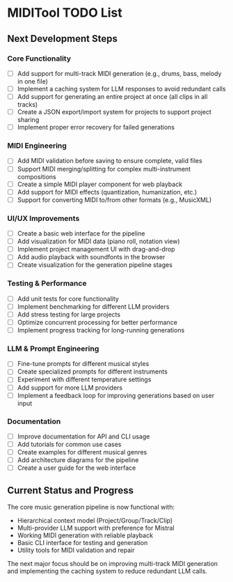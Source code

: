 # MIDITool TODO List

## Next Development Steps

### Core Functionality
- [ ] Add support for multi-track MIDI generation (e.g., drums, bass, melody in one file)
- [ ] Implement a caching system for LLM responses to avoid redundant calls
- [ ] Add support for generating an entire project at once (all clips in all tracks)
- [ ] Create a JSON export/import system for projects to support project sharing
- [ ] Implement proper error recovery for failed generations

### MIDI Engineering
- [ ] Add MIDI validation before saving to ensure complete, valid files
- [ ] Support MIDI merging/splitting for complex multi-instrument compositions
- [ ] Create a simple MIDI player component for web playback
- [ ] Add support for MIDI effects (quantization, humanization, etc.)
- [ ] Support for converting MIDI to/from other formats (e.g., MusicXML)

### UI/UX Improvements
- [ ] Create a basic web interface for the pipeline
- [ ] Add visualization for MIDI data (piano roll, notation view)
- [ ] Implement project management UI with drag-and-drop
- [ ] Add audio playback with soundfonts in the browser
- [ ] Create visualization for the generation pipeline stages

### Testing & Performance
- [ ] Add unit tests for core functionality
- [ ] Implement benchmarking for different LLM providers
- [ ] Add stress testing for large projects
- [ ] Optimize concurrent processing for better performance
- [ ] Implement progress tracking for long-running generations

### LLM & Prompt Engineering
- [ ] Fine-tune prompts for different musical styles
- [ ] Create specialized prompts for different instruments
- [ ] Experiment with different temperature settings
- [ ] Add support for more LLM providers
- [ ] Implement a feedback loop for improving generations based on user input

### Documentation
- [ ] Improve documentation for API and CLI usage
- [ ] Add tutorials for common use cases
- [ ] Create examples for different musical genres
- [ ] Add architecture diagrams for the pipeline
- [ ] Create a user guide for the web interface

## Current Status and Progress
The core music generation pipeline is now functional with:
- Hierarchical context model (Project/Group/Track/Clip)
- Multi-provider LLM support with preference for Mistral
- Working MIDI generation with reliable playback
- Basic CLI interface for testing and generation
- Utility tools for MIDI validation and repair

The next major focus should be on improving multi-track MIDI generation and implementing the caching system to reduce redundant LLM calls.